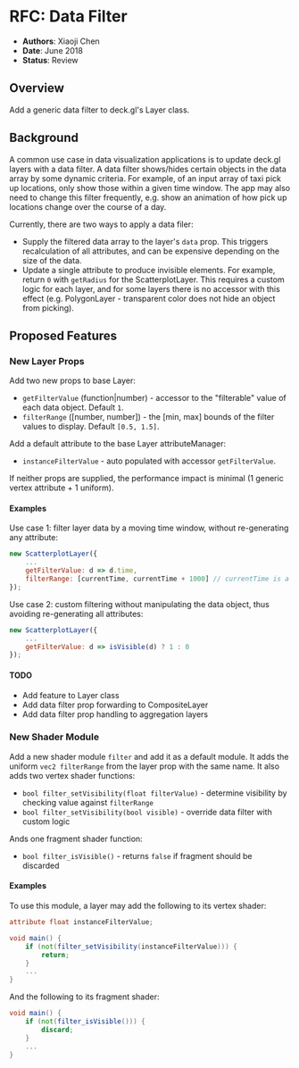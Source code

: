 # RFC: Data Filter

* **Authors**: Xiaoji Chen
* **Date**: June 2018
* **Status**: Review

## Overview

Add a generic data filter to deck.gl's Layer class.

## Background

A common use case in data visualization applications is to update deck.gl layers with a data filter. A data filter shows/hides certain objects in the data array by some dynamic criteria. For example, of an input array of taxi pick up locations, only show those within a given time window. The app may also need to change this filter frequently, e.g. show an animation of how pick up locations change over the course of a day.

Currently, there are two ways to apply a data filer:

* Supply the filtered data array to the layer's `data` prop. This triggers recalculation of all attributes, and can be expensive depending on the size of the data.
* Update a single attribute to produce invisible elements. For example, return `0` with `getRadius` for the ScatterplotLayer. This requires a custom logic for each layer, and for some layers there is no accessor with this effect (e.g. PolygonLayer - transparent color does not hide an object from picking).


## Proposed Features

### New Layer Props

Add two new props to base Layer:

* `getFilterValue` (function|number) - accessor to the "filterable" value of each data object. Default `1`.
* `filterRange` ([number, number]) - the [min, max] bounds of the filter values to display. Default `[0.5, 1.5]`.

Add a default attribute to the base Layer attributeManager:

* `instanceFilterValue` - auto populated with accessor `getFilterValue`.

If neither props are supplied, the performance impact is minimal (1 generic vertex attribute + 1 uniform).

#### Examples

Use case 1: filter layer data by a moving time window, without re-generating any attribute:

```js
new ScatterplotLayer({
    ...
    getFilterValue: d => d.time,
    filterRange: [currentTime, currentTime + 1000] // currentTime is a number updated per animation frame
});
```

Use case 2: custom filtering without manipulating the data object, thus avoiding re-generating all attributes:

```js
new ScatterplotLayer({
    ...
    getFilterValue: d => isVisible(d) ? 1 : 0
});
```

#### TODO

* Add feature to Layer class
* Add data filter prop forwarding to CompositeLayer
* Add data filter prop handling to aggregation layers


### New Shader Module

Add a new shader module `filter` and add it as a default module. It adds the uniform `vec2 filterRange` from the layer prop with the same name. It also adds two vertex shader functions:

* `bool filter_setVisibility(float filterValue)` - determine visibility by checking value against `filterRange`
* `bool filter_setVisibility(bool visible)` - override data filter with custom logic

Ands one fragment shader function:

* `bool filter_isVisible()` - returns `false` if fragment should be discarded

#### Examples

To use this module, a layer may add the following to its vertex shader:

```glsl
attribute float instanceFilterValue;

void main() {
    if (not(filter_setVisibility(instanceFilterValue))) {
        return;
    }
    ...
}
```

And the following to its fragment shader:

```glsl
void main() {
    if (not(filter_isVisible())) {
        discard;
    }
    ...
}
```

